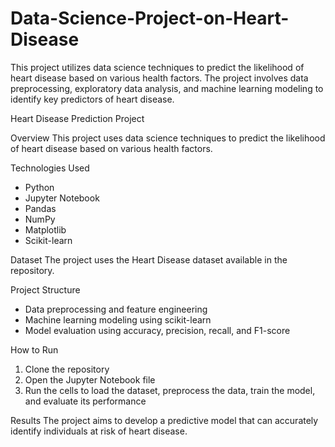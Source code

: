 # Data-Science-Project-on-Heart-Disease
This project utilizes data science techniques to predict the likelihood of heart disease based on various health factors. The project involves data preprocessing, exploratory data analysis, and machine learning modeling to identify key predictors of heart disease.

Heart Disease Prediction Project

Overview
This project uses data science techniques to predict the likelihood of heart disease based on various health factors.

Technologies Used
- Python
- Jupyter Notebook
- Pandas
- NumPy
- Matplotlib
- Scikit-learn

Dataset
The project uses the Heart Disease dataset available in the repository.

Project Structure
- Data preprocessing and feature engineering
- Machine learning modeling using scikit-learn
- Model evaluation using accuracy, precision, recall, and F1-score

How to Run
1. Clone the repository
2. Open the Jupyter Notebook file
3. Run the cells to load the dataset, preprocess the data, train the model, and evaluate its performance

Results
The project aims to develop a predictive model that can accurately identify individuals at risk of heart disease.


